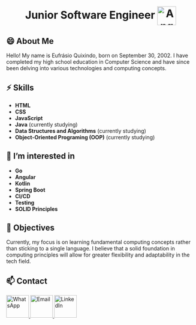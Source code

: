 <!---
Help me get a job!!!
--->

<h1 align="center">
    Junior Software Engineer               
    <img src="https://img.icons8.com/?size=100&id=zEG60KPa4tvj&format=png&color=000000" alt="Angola Flag" style="width: 50px; vertical-align: middle;"/>
</h1>

## 😄 About Me
Hello! My name is Eufrásio Quixindo, born on September 30, 2002. I have completed my high school education in Computer Science and have since been delving into various technologies and computing concepts.

## ⚡ Skills
- **HTML**
- **CSS**
- **JavaScript**
- **Java** (currently studying)
- **Data Structures and Algorithms** (currently studying)
- **Object-Oriented Programing (OOP)** (currently studying)

## 👀 I’m interested in
- **Go**
- **Angular**
- **Kotlin**
- **Spring Boot**
- **CI/CD**
- **Testing**
- **SOLID Principles**

## 🌱 Objectives
Currently, my focus is on learning fundamental computing concepts rather than sticking to a single language. I believe that a solid foundation in computing principles will allow for greater flexibility and adaptability in the tech field.

## 📫 Contact
<p>
    <a href="https://wa.me/+244946955433">
        <img src="https://img.icons8.com/color/48/000000/whatsapp.png" alt="WhatsApp" style="width: 60px;"/>
    </a>
    <a href="mailto:eufrasio.dev@gmail.com">
        <img src="https://img.icons8.com/?size=100&id=qyRpAggnV0zH&format=png&color=000000" alt="Email" style="width: 60px;"/>
    </a>
    <a href="https://www.linkedin.com/in/quixindo/">
        <img src="https://img.icons8.com/?size=100&id=xuvGCOXi8Wyg&format=png&color=000000" alt="LinkedIn" style="width: 60px;"/>
    </a>
</p>
